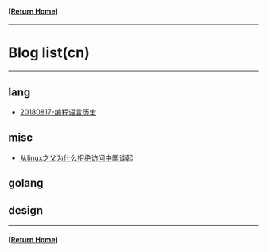 #### [[Return Home]](https://github.com/vipally/blog)

-----------------

# Blog list(cn)

-----------------

## lang
- [20180817-编程语言历史](lang/histroy_of_coding_language.md)

## misc
- [从linux之父为什么拒绝访问中国谈起](misc/why_linus_refuse_visit_china.md)

## golang

## design

-----------------
#### [[Return Home]](https://github.com/vipally/blog)